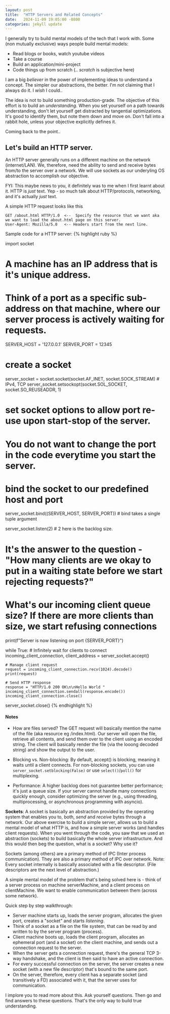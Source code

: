 ```yaml
---
layout: post
title:  "HTTP Servers and Related Concepts" 
date:   2024-11-09 19:05:00 -0800
categories: jekyll update
---
```

I generally try to build mental models of the tech that I work with.
Some (non mutually exclusive) ways people build mental models:
- Read blogs or books, watch youtube videos
- Take a course
- Build an application/mini-project
- Code things up from scratch (.. _scratch_ is subjective here)

I am a big _believer_ in the power of implementing ideas to understand a concept. The simpler our abstractions, the better. I'm not claiming that I always do it. I _wish_ I could..

The idea is not to build something production-grade. The objective of this effort is to build an _understanding_. When you set yourself on a path towards understanding, don't let yourself get distracted by tangential optimizations. It's good to identify them, but note them down and move on. Don't fall into a rabbit hole, unless your objective explicitly defines it.

Coming back to the point..

## Let's build an HTTP server.

An HTTP server generally runs on a different machine on the network (internet/LAN). We, therefore, need the ability to send and receive bytes from/to the server over a network. We will use sockets as our underyling OS abstraction to accomplish our objective.

FYI: This maybe news to you, it definitely was to me when I first learnt about it.
HTTP is *just* text. Yep - so much talk about HTTP/protocols, networking, and it's actually *just* text.

A simple HTTP request looks like this
```
GET /about.html HTTP/1.0  <--  Specify the resource that we want aka we want to load the about.html page on this server.
User-Agent: Mozilla/5.0   <-- Headers start from the next line.
```

Sample code for a HTTP server:
{% highlight ruby %}

import socket

# A machine has an IP address that is it's unique address.
# Think of a port as a specific sub-address on that machine, where our server process is actively waiting for requests. 

SERVER_HOST = '127.0.0.1'
SERVER_PORT = 12345

# create a socket
server_socket = socket.socket(socket.AF_INET, socket.SOCK_STREAM) # IPv4, TCP
server_socket.setsockopt(socket.SOL_SOCKET, socket.SO_REUSEADDR, 1)
# set socket options to allow port re-use upon start-stop of the server.
# You do not want to change the port in the code everytime you start the server.

# bind the socket to our predefined host and port
server_socket.bind((SERVER_HOST, SERVER_PORT)) # bind takes a single tuple argument

server_socket.listen(2) # 2 here is the backlog size.
# It's the answer to the question - "How many clients are we okay to put in a waiting state before we start rejecting requests?"
# What's our incoming client queue size? If there are more clients than size, we start refusing connections

print(f"Server is now listening on port {SERVER_PORT}")

while True:
    # Infinitely wait for clients to connect
    incoming_client_connection, client_address = server_socket.accept()

    # Manage client request
    request = incoming_client_connection.recv(1024).decode()
    print(request)

    # Send HTTP response
    response = "HTTP/1.0 200 OK\n\nHello World "
    incoming_client_connection.sendall(response.encode())
    incoming_client_connection.close()

server_socket.close()
{% endhighlight %}


#### Notes
- How are files served?
    The GET request will basically mention the name of the file (aka resource eg /index.html). Our server will open the file, retrieve all contents, and send them over to the client using an encoded string.
    The client will basically render the file (via the looong decoded string) and show the output to the user.

- Blocking vs. Non-blocking:
    By default, accept() is blocking, meaning it waits until a client connects.
    For non-blocking sockets, you can use `server_socket.setblocking(False)` or use `select()`/`poll()` for multiplexing.

- Performance:
    A higher backlog does not guarantee better performance; it's just a queue size. If your server cannot handle many connections quickly enough, consider optimizing the server (e.g., using threading, multiprocessing, or asynchronous programming with asyncio).


**Sockets**:
A socket is basically an abstraction provided by the operating system that enables you to, both, *send* and *receive* bytes through a network. 
Our above exercise to build a simple server, allows us to build a mental model of what HTTP is, and how a simple server works (and handles client requests).
When you went through the code, you saw that we used an abstraction (sockets) to build basically the whole server infrastructure.
And this would then beg the question, what is a socket? Why use it?

Sockets (among others) are a primary method of IPC (Inter process communication). They are also a primary method of IPC over network.
Note: Every socket internally is basically associated with a file descriptor. (File descriptors are the next level of abstraction.)

A simple mental model of the problem that's being solved here is - think of a server process on machine serverMachine, and a client process on clientMachine. We want to enable communication between them (across some network).

Quick step by step walkthrough:
- Server machine starts up, loads the server program, allocates the given port, creates a "socket" and starts _listening_.
- Think of a socket as a file on the file system, that can be read by and written to by the server program (process).
- Client machine boots up, loads the client program, allocates an ephemeral port (and a socket) on the client machine, and sends out a connection request to the server.
- When the server gets a connection request, there's the general TCP 3-way handshake, and the client is then said to have an active connection.
- For every successful connection on the server, the server creates a new socket (with a new file descriptor) that's bound to the same port.
- On the server, therefore, every client has a separate socket (and transitively a FD) associated with it, that the server uses for communication.

I implore you to read more about this. Ask yourself questions. Then go and find answers to these questions. That's the only way to build true understanding.